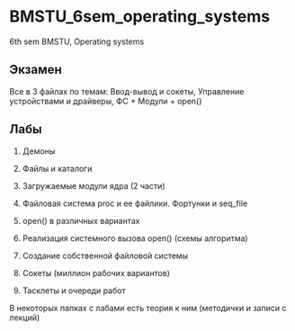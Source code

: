 # BMSTU_6sem_operating_systems
6th sem BMSTU, Operating systems

## Экзамен

Все в 3 файлах по темам: Ввод-вывод и сокеты, Управление устройствами и драйверы, ФС + Модули + open()

## Лабы

1. Демоны

2. Файлы и каталоги

3. Загружаемые модули ядра (2 части)

4. Файловая система proc и ее файлики. Фортунки и seq_file

5. open() в различных вариантах

6. Реализация системного вызова open() (схемы алгоритма)

7. Создание собственной файловой системы

8. Сокеты (миллион рабочих вариантов)

9. Тасклеты и очереди работ

В некоторых папках с лабами есть теория к ним (методички и записи с лекций)
